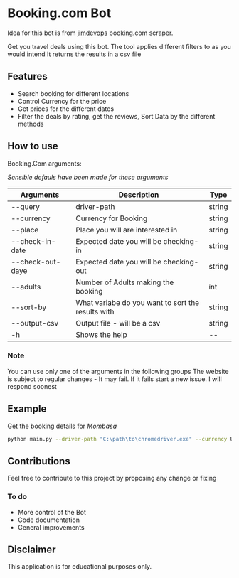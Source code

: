 # Booking.com Bot

Idea for this bot is from [jimdevops](https://github.com/jimdevops19) booking.com scraper.


Get you travel deals using this bot.
The tool applies different filters to as you would intend
It returns the results in a csv file

## Features

- Search booking for different locations
- Control Currency for the price
- Get prices for the different dates
- Filter the deals by rating, get the reviews, Sort Data by the different methods


## How to use

Booking.Com arguments:

*Sensible defauls have been made for these arguments*

| Arguments           | Description                                       | Type   |
|---------------------|---------------------------------------------------|--------|
| \-\-query           | driver-path                                       | string |
| \-\-currency        | Currency for Booking                              | string |
| \-\-place           | Place you will are interested in                  | string |
| \-\-check-in-date   | Expected date you will be checking-in             | string |
| \-\-check-out-daye  | Expected date you will be checking-out            | string |
| \-\-adults          | Number of Adults making the booking               | int    |
| \-\-sort-by         | What variabe do you want to sort the results with | string |
| \-\-output-csv      | Output file - will be a csv                       | string |
| \-h                 | Shows the help                                    | --     |

### Note

You can use only one of the arguments in the following groups
The website is subject to regular changes - It may fail. If it fails start a new issue. I will respond soonest


## Example

Get the booking details for *Mombasa*

```bash
python main.py --driver-path "C:\path\to\chromedriver.exe" --currency USD --place "Mombasa" --check-in-date "2023-10-10" --check-out-date "2023-11-10" --adults 3 --sort-by "Price (lowest first)" --output-csv "booking_results.csv"
```


## Contributions

Feel free to contribute to this project by proposing any change or fixing

### To do

- More control of the Bot
- Code documentation
- General improvements

## Disclaimer

This application is for educational purposes only.

